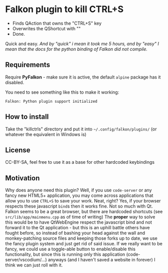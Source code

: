 # Falkon plugin to kill CTRL+S

- Finds QAction that owns the "CTRL+S" key
- Overwrites the QShortcut with ""
- Done.

Quick and easy. *And by "quick" i mean it took me 5 hours, and by "easy" I mean that the docs for the python binding of Falkon did not compile.*

## Requirements

Require **PyFalkon** - make sure it is active, the default `alpine` package has it disabled.

You need to see something like this to make it working:
```
Falkon: Python plugin support initialized
```

## How to install

Take the "killctrls" directory and put it into `~/.config/falkon/plugins/` (or whatever the equivalent in Windows is)

## License

CC-BY-SA, feel free to use it as a base for other hardcoded keybindings

## Motivation

Why does anyone need this plugin? Well, if you use `code-server` or any fancy new HTML5+ application, you may come across applications that allow you to use `CTRL+S` to save your work. Neat, right? Yes, if your browser respects these javascript `bind`s then it works fine. Not so much with Qt. Falkon seems to be a great browser, but there are hardcoded shortcuts (see `src/lib/app/mainmenu.cpp` as of time of writing) 
The **proper** way to solve this would be to have QtWebEngine respect the javascript bind and not forward it to the Qt application - but this is an uphill battle others have fought before, so instead of bashing your head against the wall and monkey-patching source files and keeping those forks up to date, we use the fancy plugin system and just get rid of said issue.
If we really want to be fancy, we could use a toggle-able button to enable/disable this functionality, but since this is running only this application (code-server/vscodium/...) anyways (and I haven't saved a website in forever) I think we can just roll with it.
